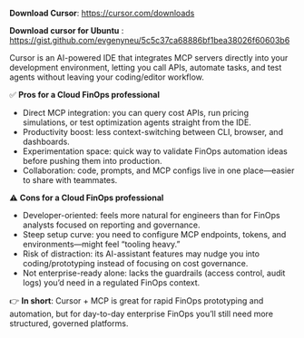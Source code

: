 **Download Cursor**: https://cursor.com/downloads

**Download cursor for Ubuntu** : https://gist.github.com/evgenyneu/5c5c37ca68886bf1bea38026f60603b6

Cursor is an AI-powered IDE that integrates MCP servers directly into your development environment, letting you call APIs, automate tasks, and test agents without leaving your coding/editor workflow.

✅ **Pros for a Cloud FinOps professional**
- Direct MCP integration: you can query cost APIs, run pricing simulations, or test optimization agents straight from the IDE.
- Productivity boost: less context-switching between CLI, browser, and dashboards.
- Experimentation space: quick way to validate FinOps automation ideas before pushing them into production.
- Collaboration: code, prompts, and MCP configs live in one place—easier to share with teammates.

⚠️ **Cons for a Cloud FinOps professional**
- Developer-oriented: feels more natural for engineers than for FinOps analysts focused on reporting and governance.
- Steep setup curve: you need to configure MCP endpoints, tokens, and environments—might feel “tooling heavy.”
- Risk of distraction: its AI-assistant features may nudge you into coding/prototyping instead of focusing on cost governance.
- Not enterprise-ready alone: lacks the guardrails (access control, audit logs) you’d need in a regulated FinOps context.

👉 **In short**: Cursor + MCP is great for rapid FinOps prototyping and automation, but for day-to-day enterprise FinOps you’ll still need more structured, governed platforms.
